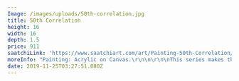 ```yaml
---
Image: /images/uploads/50th-correlation.jpg
title: 50th Correlation
height: 16
width: 16
depth: 1.5
price: 911
saatchiLink: 'https://www.saatchiart.com/art/Painting-50th-Correlation/189576/4427283/view'
moreInfo: "Painting: Acrylic on Canvas.\r\n\n\r\n\nThis series makes the exploration its point of Correlation.\r\n\n\r\n\nIts style, this abstract expressionism works aim to present the characteristics of this metaphysical energy: flow, movement, and freedom. Through bold and thin gesture lines, and the contrast of value, colour, and space, it is an expression of life through imagery.\r\n\n\r\n\nIt is done on the gallery wrapped canvas, with no need for framing, ready to hang and signed on the back."
date: 2019-11-25T03:27:51.080Z
---
```


